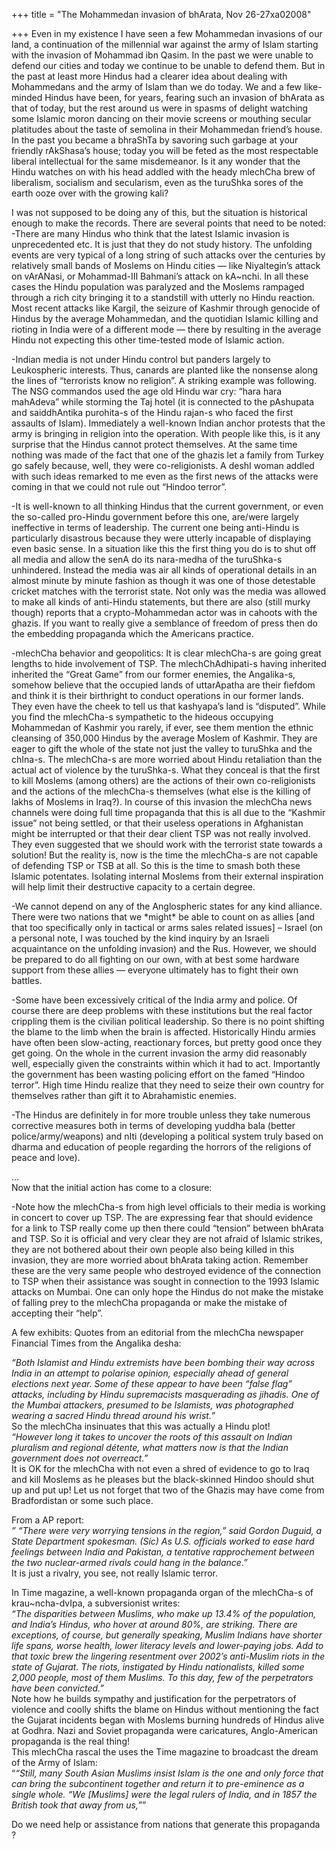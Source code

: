 +++
title = "The Mohammedan invasion of bhArata, Nov 26-27xa02008"

+++
Even in my existence I have seen a few Mohammedan invasions of our land,
a continuation of the millennial war against the army of Islam starting
with the invasion of Mohammad ibn Qasim. In the past we were unable to
defend our cities and today we continue to be unable to defend them. But
in the past at least more Hindus had a clearer idea about dealing with
Mohammedans and the army of Islam than we do today. We and a few
like-minded Hindus have been, for years, fearing such an invasion of
bhArata as that of today, but the rest around us were in spasms of
delight watching some Islamic moron dancing on their movie screens or
mouthing secular platitudes about the taste of semolina in their
Mohammedan friend’s house. In the past you became a bhraShTa by savoring
such garbage at your friendly rAkShasa’s house; today you will be feted
as the most respectable liberal intellectual for the same misdemeanor.
Is it any wonder that the Hindu watches on with his head addled with the
heady mlechCha brew of liberalism, socialism and secularism, even as the
turuShka sores of the earth ooze over with the growing kali?

I was not supposed to be doing any of this, but the situation is
historical enough to make the records. There are several points that
need to be noted:  
\-There are many Hindus who think that the latest Islamic invasion is
unprecedented etc. It is just that they do not study history. The
unfolding events are very typical of a long string of such attacks over
the centuries by relatively small bands of Moslems on Hindu cities —
like Niyaltegin’s attack on vArANasi, or Mohammad-III Bahmani’s attack
on kA\~nchi. In all these cases the Hindu population was paralyzed and
the Moslems rampaged through a rich city bringing it to a standstill
with utterly no Hindu reaction. Most recent attacks like Kargil, the
seizure of Kashmir through genocide of Hindus by the average Mohammedan,
and the quotidian Islamic killing and rioting in India were of a
different mode — there by resulting in the average Hindu not expecting
this other time-tested mode of Islamic action.

\-Indian media is not under Hindu control but panders largely to
Leukospheric interests. Thus, canards are planted like the nonsense
along the lines of “terrorists know no religion”. A striking example was
following. The NSG commandos used the age old Hindu war cry: “hara hara
mahAdeva” while storming the Taj hotel (it is connected to the pAshupata
and saiddhAntika purohita-s of the Hindu rajan-s who faced the first
assaults of Islam). Immediately a well-known Indian anchor protests that
the army is bringing in religion into the operation. With people like
this, is it any surprise that the Hindus cannot protect themselves. At
the same time nothing was made of the fact that one of the ghazis let a
family from Turkey go safely because, well, they were co-religionists. A
deshI woman addled with such ideas remarked to me even as the first news
of the attacks were coming in that we could not rule out “Hindoo
terror”.

\-It is well-known to all thinking Hindus that the current government,
or even the so-called pro-Hindu government before this one, are/were
largely ineffective in terms of leadership. The current one being
anti-Hindu is particularly disastrous because they were utterly
incapable of displaying even basic sense. In a situation like this the
first thing you do is to shut off all media and allow the senA do its
nara-medha of the turuShka-s unhindered. Instead the media was air all
kinds of operational details in an almost minute by minute fashion as
though it was one of those detestable cricket matches with the terrorist
state. Not only was the media was allowed to make all kinds of
anti-Hindu statements, but there are also (still murky though) reports
that a crypto-Mohammedan actor was in cahoots with the ghazis. If you
want to really give a semblance of freedom of press then do the
embedding propaganda which the Americans practice.

\-mlechCha behavior and geopolitics: It is clear mlechCha-s are going
great lengths to hide involvement of TSP. The mlechChAdhipati-s having
inherited inherited the “Great Game” from our former enemies, the
Angalika-s, somehow believe that the occupied lands of uttarApatha are
their fiefdom and think it is their birthright to conduct operations in
our former lands. They even have the cheek to tell us that kashyapa’s
land is “disputed”. While you find the mlechCha-s sympathetic to the
hideous occupying Mohammedan of Kashmir you rarely, if ever, see them
mention the ethnic cleansing of 350,000 Hindus by the average Moslem of
Kashmir. They are eager to gift the whole of the state not just the
valley to turuShka and the chIna-s. The mlechCha-s are more worried
about Hindu retaliation than the actual act of violence by the
turuShka-s. What they conceal is that the first to kill Moslems (among
others) are the actions of their own co-religionists and the actions of
the mlechCha-s themselves (what else is the killing of lakhs of Moslems
in Iraq?). In course of this invasion the mlechCha news channels were
doing full time propaganda that this is all due to the “Kashmir issue”
not being settled, or that their useless operations in Afghanistan might
be interrupted or that their dear client TSP was not really involved.
They even suggested that we should work with the terrorist state towards
a solution\! But the reality is, now is the time the mlechCha-s are not
capable of defending TSP or TSB at all. So this is the time to smash
both these Islamic potentates. Isolating internal Moslems from their
external inspiration will help limit their destructive capacity to a
certain degree.

\-We cannot depend on any of the Anglospheric states for any kind
alliance. There were two nations that we \*might\* be able to count on
as allies \[and that too specifically only in tactical or arms sales
related issues\] – Israel (on a personal note, I was touched by the kind
inquiry by an Israeli acquaintance on the unfolding invasion) and the
Rus. However, we should be prepared to do all fighting on our own, with
at best some hardware support from these allies — everyone ultimately
has to fight their own battles.

\-Some have been excessively critical of the India army and police. Of
course there are deep problems with these institutions but the real
factor crippling them is the civilian political leadership. So there is
no point shifting the blame to the limb when the brain is affected.
Historically Hindu armies have often been slow-acting, reactionary
forces, but pretty good once they get going. On the whole in the current
invasion the army did reasonably well, especially given the constraints
within which it had to act. Importantly the government has been wasting
policing effort on the famed “Hindoo terror”. High time Hindu realize
that they need to seize their own country for themselves rather than
gift it to Abrahamistic enemies.

\-The Hindus are definitely in for more trouble unless they take
numerous corrective measures both in terms of developing yuddha bala
(better police/army/weapons) and nIti (developing a political system
truly based on dharma and education of people regarding the horrors of
the religions of peace and love).

…  
Now that the initial action has come to a closure:

\-Note how the mlechCha-s from high level officials to their media is
working in concert to cover up TSP. The are expressing fear that should
evidence for a link to TSP really come up then there could “tension”
between bhArata and TSP. So it is official and very clear they are not
afraid of Islamic strikes, they are not bothered about their own people
also being killed in this invasion, they are more worried about bhArata
taking action. Remember these are the very same people who destroyed
evidence of the connection to TSP when their assistance was sought in
connection to the 1993 Islamic attacks on Mumbai. One can only hope the
Hindus do not make the mistake of falling prey to the mlechCha
propaganda or make the mistake of accepting their “help”.

A few exhibits: Quotes from an editorial from the mlechCha newspaper
Financial Times from the Angalika desha:

*“Both Islamist and Hindu extremists have been bombing their way across
India in an attempt to polarise opinion, especially ahead of general
elections next year. Some of these appear to have been “false flag”
attacks, including by Hindu supremacists masquerading as jihadis. One of
the Mumbai attackers, presumed to be Islamists, was photographed wearing
a sacred Hindu thread around his wrist.”*  
So the mlechCha insinuates that this was actually a Hindu plot\!  
*“However long it takes to uncover the roots of this assault on Indian
pluralism and regional détente, what matters now is that the Indian
government does not overreact.”*  
It is OK for the mlechCha with not even a shred of evidence to go to
Iraq and kill Moslems as he pleases but the black-skinned Hindoo should
shut up and put up\! Let us not forget that two of the Ghazis may have
come from Bradfordistan or some such place.

From a AP report:  
*” “There were very worrying tensions in the region,” said Gordon
Duguid, a State Department spokesman. (Sic) As U.S. officials worked to
ease hard feelings between India and Pakistan, a tentative rapprochement
between the two nuclear-armed rivals could hang in the balance.”*  
It is just a rivalry, you see, not really Islamic terror.

In Time magazine, a well-known propaganda organ of the mlechCha-s of
krau\~ncha-dvIpa, a subversionist writes:  
*“The disparities between Muslims, who make up 13.4% of the population,
and India’s Hindus, who hover at around 80%, are striking. There are
exceptions, of course, but generally speaking, Muslim Indians have
shorter life spans, worse health, lower literacy levels and lower-paying
jobs. Add to that toxic brew the lingering resentment over 2002’s
anti-Muslim riots in the state of Gujarat. The riots, instigated by
Hindu nationalists, killed some 2,000 people, most of them Muslims. To
this day, few of the perpetrators have been convicted.”*  
Note how he builds sympathy and justification for the perpetrators of
violence and coolly shifts the blame on Hindus without mentioning the
fact the Gujarat incidents began with Moslems burning hundreds of Hindus
alive at Godhra. Nazi and Soviet propaganda were caricatures,
Anglo-American propaganda is the real thing\!  
This mlechCha rascal the uses the Time magazine to broadcast the dream
of the Army of Islam:  
“*“Still, many South Asian Muslims insist Islam is the one and only
force that can bring the subcontinent together and return it to
pre-eminence as a single whole. “We \[Muslims\] were the legal rulers of
India, and in 1857 the British took that away from us,”*”

Do we need help or assistance from nations that generate this propaganda
?
